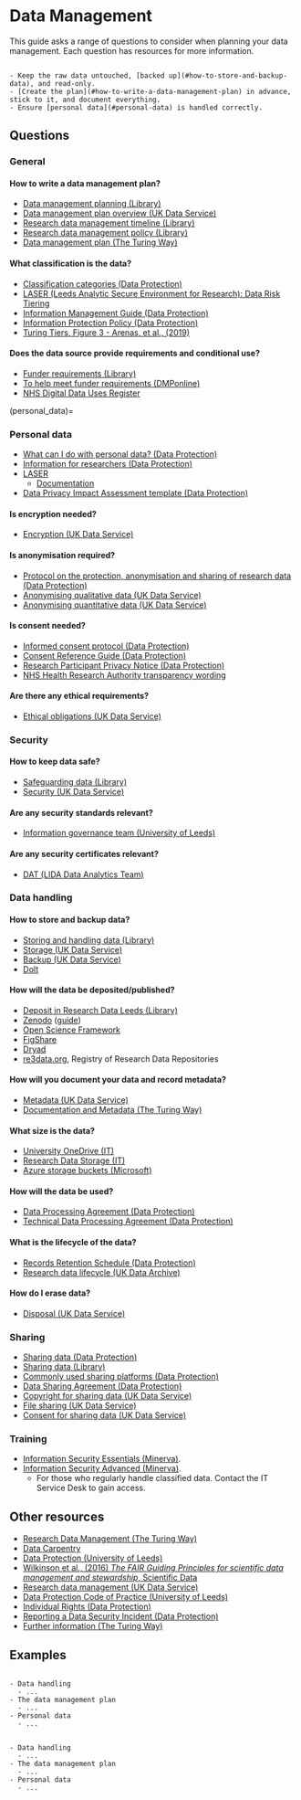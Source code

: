 # Data Management

This guide asks a range of questions to consider when planning your data management. Each question has resources for more information.

```{admonition} Checklist

- Keep the raw data untouched, [backed up](#how-to-store-and-backup-data), and read-only.
- [Create the plan](#how-to-write-a-data-management-plan) in advance, stick to it, and document everything.
- Ensure [personal data](#personal-data) is handled correctly.

```

## Questions

### General

#### How to write a data management plan?

- [Data management planning (Library)](https://library.leeds.ac.uk/info/14062/research_data_management/62/data_management_planning)
- [Data management plan overview (UK Data Service)](https://ukdataservice.ac.uk/learning-hub/research-data-management/plan-to-share/data-management-planning-overview/)
- [Research data management timeline (Library)](https://library.leeds.ac.uk/info/14062/research_data_management/143/research_data_management_timeline)
- [Research data management policy (Library)](https://library.leeds.ac.uk/info/14062/research_data_management/68/research_data_management_policy)
- [Data management plan (The Turing Way)](https://the-turing-way.netlify.app/reproducible-research/rdm/rdm-dmp.html)

#### What classification is the data?

- [Classification categories (Data Protection)](https://dataprotection.leeds.ac.uk/managing-electronic-data/#classifying-data)
- [LASER (Leeds Analytic Secure Environment for Research): Data Risk Tiering](https://lida-data-analytics-team.github.io/laserdocs/docs/laser_info/tiering.html)
- [Information Management Guide (Data Protection)](https://dataprotection.leeds.ac.uk/wp-content/uploads/sites/48/2019/05/Information-Management-Guide.pdf)
- [Information Protection Policy (Data Protection)](https://it.leeds.ac.uk/it?id=kb_article&sys_id=6038bfbc0fae728089d7f55be1050e9d)
- [Turing Tiers, Figure 3 - Arenas, et al., (2019)](https://arxiv.org/pdf/1908.08737.pdf)

#### Does the data source provide requirements and conditional use?

- [Funder requirements (Library)](https://library.leeds.ac.uk/info/14062/research_data_management/69/funder_requirements)
- [To help meet funder requirements (DMPonline)](https://dmponline.dcc.ac.uk/)
- [NHS Digital Data Uses Register](https://digital.nhs.uk/services/data-access-request-service-dars/data-uses-register)

(personal_data)=

### Personal data

- [What can I do with personal data? (Data Protection)](https://dataprotection.leeds.ac.uk/data-protection-and-personal-data/)
- [Information for researchers (Data Protection)](https://dataprotection.leeds.ac.uk/information-for-researchers/)
- [LASER](https://lida.leeds.ac.uk/about-lida/integrated-research-campus/)
  - [Documentation](https://lida-data-analytics-team.github.io/laserdocs/)
- [Data Privacy Impact Assessment template (Data Protection)](https://dataprotection.leeds.ac.uk/wp-content/uploads/sites/48/2019/06/Data-Protection-Impact-Assessment-Template-2.docx)

#### Is encryption needed?

- [Encryption (UK Data Service)](https://ukdataservice.ac.uk/learning-hub/research-data-management/store-your-data/encryption/)

#### Is anonymisation required?

- [Protocol on the protection, anonymisation and sharing of research data (Data Protection)](https://dataprotection.leeds.ac.uk/protocol-on-the-protection-anonymisation-and-sharing-of-research-data/)
- [Anonymising qualitative data (UK Data Service)](https://ukdataservice.ac.uk/learning-hub/research-data-management/anonymisation/anonymising-quantitative-data/)
- [Anonymising quantitative data (UK Data Service)](https://ukdataservice.ac.uk/learning-hub/research-data-management/anonymisation/anonymising-qualitative-data/)

#### Is consent needed?

- [Informed consent protocol (Data Protection)](https://dataprotection.leeds.ac.uk/informed-consent-protocol/)
- [Consent Reference Guide (Data Protection)](https://dataprotection.leeds.ac.uk/wp-content/uploads/sites/48/2020/03/Consent-Reference-Guide-v1.0-002-RRM.pdf)
- [Research Participant Privacy Notice (Data Protection)](https://dataprotection.leeds.ac.uk/research-participant-privacy-notice/)
- [NHS Health Research Authority transparency wording](https://dataprotection.leeds.ac.uk/wp-content/uploads/sites/48/2020/08/My_data_and_research.pdf)

#### Are there any ethical requirements?

- [Ethical obligations (UK Data Service)](https://ukdataservice.ac.uk/learning-hub/research-data-management/ethical-issues/ethical-obligations/)

### Security

#### How to keep data safe?

- [Safeguarding data (Library)](https://library.leeds.ac.uk/info/14062/research_data_management/63/safeguarding_data)
- [Security (UK Data Service)](https://ukdataservice.ac.uk/learning-hub/research-data-management/store-your-data/security/)

#### Are any security standards relevant?

- [Information governance team (University of Leeds)](https://www.leeds.ac.uk/secretariat/)

#### Are any security certificates relevant?

- [DAT (LIDA Data Analytics Team)](https://lida.leeds.ac.uk/data-analytics-team/)

### Data handling

#### How to store and backup data?

- [Storing and handling data (Library)](https://library.leeds.ac.uk/info/14062/research_data_management/65/storing_and_handling_data)
- [Storage (UK Data Service)](https://ukdataservice.ac.uk/learning-hub/research-data-management/store-your-data/storage/)
- [Backup (UK Data Service)](https://ukdataservice.ac.uk/learning-hub/research-data-management/store-your-data/backup/)
- [Dolt](https://github.com/dolthub/dolt)

#### How will the data be deposited/published?

- [Deposit in Research Data Leeds (Library)](https://library.leeds.ac.uk/info/14062/research_data_management/67/deposit_in_research_data_leeds)
- [Zenodo](https://zenodo.org/) ([guide](https://docs.github.com/en/repositories/archiving-a-github-repository/referencing-and-citing-content))
- [Open Science Framework](https://osf.io/)
- [FigShare](https://figshare.com/)
- [Dryad](https://datadryad.org/stash)
- [re3data.org](https://www.re3data.org/), Registry of Research Data Repositories

#### How will you document your data and record metadata?

- [Metadata (UK Data Service)](https://ukdataservice.ac.uk/learning-hub/research-data-management/document-your-data/metadata/)
- [Documentation and Metadata (The Turing Way)](https://the-turing-way.netlify.app/reproducible-research/rdm/rdm-metadata.html)

#### What size is the data?

- [University OneDrive (IT)](https://it.leeds.ac.uk/it?id=kb_article&sysparm_article=KB0012306)
- [Research Data Storage (IT)](https://it.leeds.ac.uk/it?id=kb_article&sysparm_article=KB0013189)
- [Azure storage buckets (Microsoft)](https://docs.microsoft.com/en-us/azure/storage/common/storage-introduction)

#### How will the data be used?

- [Data Processing Agreement (Data Protection)](https://dataprotection.leeds.ac.uk/wp-content/uploads/sites/48/2021/01/DATA-PROCESSING-AGREEMENT.docx)
- [Technical Data Processing Agreement (Data Protection)](https://dataprotection.leeds.ac.uk/wp-content/uploads/sites/48/2018/11/DPA_template_technical_controls-1.docx)

#### What is the lifecycle of the data?

- [Records Retention Schedule (Data Protection)](https://dataprotection.leeds.ac.uk/wp-content/uploads/sites/48/2020/12/The-University-of-Leeds-records-retention-schedule-v2.6-1.pdf)
- [Research data lifecycle (UK Data Archive)](https://ukdataservice.ac.uk/learning-hub/research-data-management/)

#### How do I erase data?

- [Disposal (UK Data Service)](https://ukdataservice.ac.uk/learning-hub/research-data-management/store-your-data/disposal/)

### Sharing

- [Sharing data (Data Protection)](https://dataprotection.leeds.ac.uk/managing-electronic-data/#sharing-data)
- [Sharing data (Library)](https://library.leeds.ac.uk/info/14062/research_data_management/66/sharing_data)
- [Commonly used sharing platforms (Data Protection)](https://dataprotection.leeds.ac.uk/wp-content/uploads/sites/48/2019/05/Commonly-used-sharing-platforms.pdf)
- [Data Sharing Agreement (Data Protection)](https://dataprotection.leeds.ac.uk/wp-content/uploads/sites/48/2021/01/DS_Agreement_template_GDPR_compliant-UPDATED-3.docx)
- [Copyright for sharing data (UK Data Service)](https://ukdataservice.ac.uk/learning-hub/research-data-management/rights-in-data/sharing/)
- [File sharing (UK Data Service)](https://ukdataservice.ac.uk/learning-hub/research-data-management/collaborative-research/file-sharing/)
- [Consent for sharing data (UK Data Service)](https://ukdataservice.ac.uk/learning-hub/research-data-management/ethical-issues/consent-for-data-sharing/)

### Training

- [Information Security Essentials (Minerva)](https://minerva.leeds.ac.uk/ultra/organizations/_432953_1/cl/outline).  
- [Information Security Advanced (Minerva)](https://minerva.leeds.ac.uk/ultra/organizations/_460079_1/cl/outline).  
  - For those who regularly handle classified data. Contact the IT Service Desk to gain access.

## Other resources

- [Research Data Management (The Turing Way)](https://the-turing-way.netlify.app/reproducible-research/rdm.html)
- [Data Carpentry](https://datacarpentry.org/)
- [Data Protection (University of Leeds)](https://dataprotection.leeds.ac.uk/)
- [Wilkinson et al., (2016) *The FAIR Guiding Principles for scientific data management and stewardship*, Scientific Data](https://www.nature.com/articles/sdata201618)
- [Research data management (UK Data Service)](https://ukdataservice.ac.uk/learning-hub/research-data-management/)
- [Data Protection Code of Practice (University of Leeds)](https://dataprotection.leeds.ac.uk/data-protection-code-of-practice/)
- [Individual Rights (Data Protection)](https://dataprotection.leeds.ac.uk/individual-rights/)
- [Reporting a Data Security Incident (Data Protection)](https://dataprotection.leeds.ac.uk/reporting-a-data-security-incident/)
- [Further information (The Turing Way)](https://the-turing-way.netlify.app/reproducible-research/rdm/rdm-dmp.html#further-reading-recommendations)

## Examples

```{admonition} PhD: ...

- Data handling
  - ...
- The data management plan
  - ...
- Personal data
  - ...

```

```{admonition} Fellowship: ...

- Data handling
  - ...
- The data management plan
  - ...
- Personal data
  - ...

```
